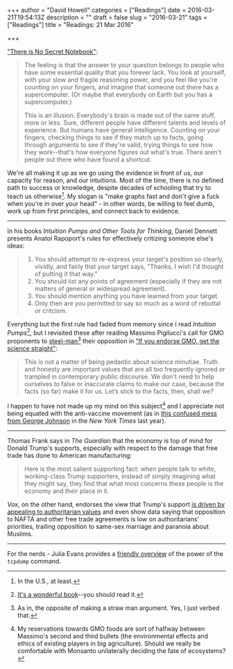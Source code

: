 +++
author = "David Howell"
categories = ["Readings"]
date = 2016-03-21T19:54:13Z
description = ""
draft = false
slug = "2016-03-21"
tags = ["Readings"]
title = "Readings: 21 Mar 2016"

+++


["There is No Secret Notebook"](https://srconstantin.wordpress.com/2016/03/21/there-is-no-secret-notebook/):

> The feeling is that the answer to your question belongs to people who have some essential quality that you forever lack. You look at yourself, with your slow and fragile reasoning power, and you feel like you're counting on your fingers, and imagine that someone out there has a supercomputer. (Or maybe that everybody on Earth but you has a supercomputer.)
>
> This is an illusion. Everybody's brain is made out of the same stuff, more or less. Sure, different people have different talents and levels of experience. But humans have general intelligence. Counting on your fingers, checking things to see if they match up to facts, going through arguments to see if they're valid, trying things to see how they work--that's how everyone figures out what's true. There aren't people out there who have found a shortcut.

We're all making it up as we go using the evidence in front of us, our capacity for reason, and our intuitions. Most of the time, there is no defined path to success or knowledge, despite decades of schooling that try to teach us otherwise[^1]. My slogan is "make graphs fast and don't give a fuck when you're in over your head" - in other words, be willing to feel dumb, work up from first principles, and connect back to evidence.

---

In his books _Intuition Pumps and Other Tools for Thinking_, Daniel Dennett presents Anatol Rapoport's rules for effectively critizing someone else's ideas:

> 1. You should attempt to re-express your target's position so clearly, vividly, and fairly that your target says, "Thanks, I wish I'd thought of putting it that way."
> 2. You should list any points of agreement (especially if they are not matters of general or widespread agreement).
> 3. You should mention anything you have learned from your target.
> 4. Only then are you permitted to say so much as a word of rebuttal or critcism.

Everything but the first rule had faded from memory since I read _Intuition Pumps_[^2], but I revisited these after reading Massimo Pigilucci's call for GMO proponents to [steel-man](https://wiki.lesswrong.com/wiki/Steel_man)[^3] their opposition in ["If you endorse GMO, get the science straight"](https://platofootnote.wordpress.com/2016/03/16/if-you-endorse-gmos-get-the-science-straight/):

> This is not a matter of being pedantic about science minutiae. Truth and honesty are important values that are all too frequently ignored or trampled in contemporary public discourse. We don't need to help ourselves to false or inaccurate claims to make our case, because the facts (so far) make it for us. Let’s stick to the facts, then, shall we?

I happen to have not made up my mind on this subject[^4] and I appreciate not being equated with the anti-vaccine movement (as in [this confused mess from George Johnson](http://www.nytimes.com/2015/08/25/science/the-widening-world-of-hand-picked-truths.html?nytmobile=0&_r=0) in the _New York Times_ last year).

---

Thomas Frank says in _The Guardian_ that the economy is top of mind for Donald Trump's supports, especially with respect to the damage that free trade has done to American manufacturing:

> Here is the most salient supporting fact: when people talk to white, working-class Trump supporters, instead of simply imagining what they might say, they find that what most concerns these people is the economy and their place in it.

_Vox_, on the other hand, endorses the view that Trump's support [is driven by appealing to authoritarian values](http://www.vox.com/2016/3/1/11127424/trump-authoritarianism) and even show data saying that opposition to NAFTA and other free trade agreements is low on authoritarians' priorities, trailing opposition to same-sex marriage and paranoia about Muslims.

---

For the nerds - Julia Evans provides a [friendly overview](http://jvns.ca/blog/2016/03/16/tcpdump-is-amazing/) of the power of the `tcpdump` command.

[^1]: In the U.S., at least.
[^2]: [It's a wonderful book](https://www.goodreads.com/book/show/18378002-intuition-pumps-and-other-tools-for-thinking?from_new_nav=true&ac=1&from_search=true)--you should read it.
[^3]: As in, the opposite of making a straw man argument. Yes, I just verbed that.
[^4]: My reservations towards GMO foods are sort of halfway between Massimo's second and third bullets (the environmental effects and ethics of existing players in big agriculture). Should we really be comfortable with Monsanto unilaterally deciding the fate of ecosystems?

